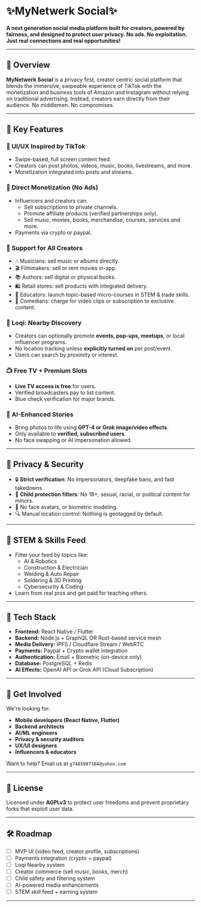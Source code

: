 # ✨MyNetwerk Social✨

**A next generation social media platform built for creators, powered by fairness, and designed to protect user privacy. No ads. No exploitation. Just real connections and real opportunities!**

---

## 🚀 Overview

**MyNetwerk Social** is a privacy first, creator centric social platform that blends the immersive, swipeable experience of TikTok with the monetization and business tools of Amazon and Instagram without relying on traditional advertising. Instead, creators earn directly from their audience. No middlemen. No compromises.

---

## 🎯 Key Features

### 🔄 UI/UX Inspired by TikTok
- Swipe-based, full screen content feed.
- Creators can post photos, videos, music, books, livestreams, and more.
- Monetization integrated into posts and streams.

### 💸 Direct Monetization (No Ads)
- Influencers and creators can:
  - Sell subscriptions to private channels.
  - Promote affiliate products (verified partnerships only).
  - Sell music, movies, books, merchandise, courses, services and more.
- Payments via crypto or paypal.

### 🎤 Support for All Creators
- 🎶 Musicians: sell music or albums directly.
- 🎬 Filmmakers: sell or rent movies in-app.
- 📚 Authors: sell digital or physical books.
- 🛍️ Retail stores: sell products with integrated delivery.
- 🧠 Educators: launch topic-based micro-courses in STEM & trade skills.
- 🤣 Comedians: charge for video clips or subscription to exclusive content.

### 📍 Loqi: Nearby Discovery
- Creators can optionally promote **events, pop-ups, meetups**, or local influencer programs.
- No location tracking unless **explicitly turned on** per post/event.
- Users can search by proximity or interest.

### 📺 Free TV + Premium Slots
- **Live TV access is free** for users.
- Verified broadcasters pay to list content.
- Blue check verification for major brands.

### 🧠 AI-Enhanced Stories 
- Bring photos to life using **GPT-4 or Grok image/video effects**.
- Only available to **verified, subscribed users**.
- No face swapping or AI impersonation allowed.

---

## 🔐 Privacy & Security

- 🔒 **Strict verification**: No impersonators, deepfake bans, and fast takedowns.
- 🧒 **Child protection filters**: No 18+, sexual, racial, or political content for minors.
- 🚫 No face avatars, or biometric modeling.
- 🔍 Manual location control: Nothing is geotagged by default.

---

## 🧠 STEM & Skills Feed

- Filter your feed by topics like:
  - AI & Robotics
  - Construction & Electrician
  - Welding & Auto Repair
  - Soldering & 3D Printing
  - Cybersecurity & Coding
- Learn from real pros and get paid for teaching others.

---

## 📱 Tech Stack

- **Frontend:** React Native / Flutter
- **Backend:** Node.js + GraphQL OR Rust-based service mesh
- **Media Delivery:** IPFS / Cloudflare Stream / WebRTC
- **Payments:** Paypal + Crypto wallet integration
- **Authentication:** Email + Biometric (on-device only)
- **Database:** PostgreSQL + Redis
- **AI Effects:** OpenAI API or Grok API (Cloud Subscription)

---

## 🤝 Get Involved

We're looking for:
- **Mobile developers (React Native, Flutter)**
- **Backend architects**
- **AI/ML engineers**
- **Privacy & security auditors**
- **UX/UI designers**
- **Influencers & educators**

Want to help? Email us at `g7485987384@yahoo.com`

---

## 📜 License

Licensed under **AGPLv3** to protect user freedoms and prevent proprietary forks that exploit user data.

---

## 🛠️ Roadmap

- [ ] MVP UI (video feed, creator profile, subscriptions)
- [ ] Payments integration (crypto + paypal)
- [ ] Loqi Nearby system
- [ ] Creator commerce (sell music, books, merch)
- [ ] Child safety and filtering system
- [ ] AI-powered media enhancements
- [ ] STEM skill feed + earning system

---


